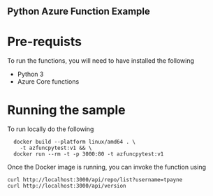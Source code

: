 ## Python Azure Function Example

# Pre-requists
To run the functions, you will need to have installed the following

* Python 3
* Azure Core functions

# Running the sample
To run locally do the following

```console
  docker build --platform linux/amd64 . \
    -t azfuncpytest:v1 && \
  docker run --rm -t -p 3000:80 -t azfuncpytest:v1
```

Once the Docker image is running, you can invoke the function using

```console
curl http://localhost:3000/api/repo/list?username=tpayne
curl http://localhost:3000/api/version
```
